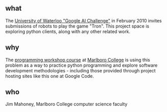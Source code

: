 ## what ##

The [University of Waterloo "Google AI Challenge"](http://csclub.uwaterloo.ca/contest/)
in February 2010 invites submissions of robots to play the game "Tron".  This project
space is exploring python clients, along with any other related work.

## why ##

The [programming workshop course](http://cs.marlboro.edu/courses/spring2010/programming/home) at [Marlboro College](http://marlboro.edu) is using this problem as a way to practice python programming and explore software development methodologies - including those provided through project hosting sites like this one at Google Code.

## who ##

Jim Mahoney, Marlboro College computer science faculty